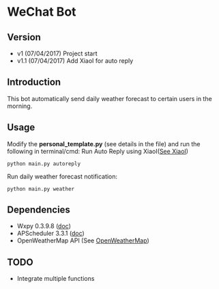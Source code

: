 # WeChat Bot


## Version
- v1 (07/04/2017)
Project start
- v1.1 (07/04/2017)
Add XiaoI for auto reply

## Introduction
This bot automatically send daily weather forecast to certain users in the morning.

## Usage
Modify the **personal_template.py** (see details in the file) and run the following in terminal/cmd:
Run Auto Reply using XiaoI([See XiaoI](http://cloud.xiaoi.com/))
```
python main.py autoreply
```
Run daily weather forecast notification:
```
python main.py weather
```

## Dependencies
- Wxpy 0.3.9.8 ([doc](http://wxpy.readthedocs.io/zh/latest/))
- APScheduler 3.3.1 ([doc](http://apscheduler.readthedocs.io/en/latest/index.html))
- OpenWeatherMap API (See [OpenWeatherMap](https://openweathermap.org/))


## TODO
- Integrate multiple functions
